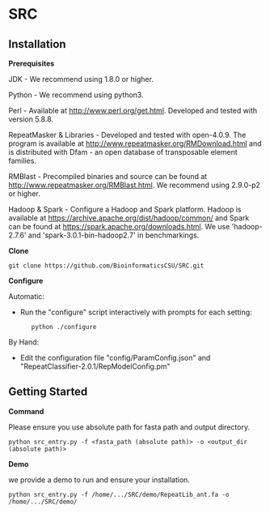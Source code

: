 # SRC

Installation
------------
**Prerequisites**

  JDK - 
    We recommend using 1.8.0 or higher.
    
  Python - 
    We recommend using python3.

  Perl - 
    Available at http://www.perl.org/get.html. Developed and tested
    with version 5.8.8.

  RepeatMasker & Libraries - 
    Developed and tested with open-4.0.9. The program is available at 
    http://www.repeatmasker.org/RMDownload.html and is distributed with
    Dfam - an open database of transposable element families.

  RMBlast - Precompiled binaries and source can be found at
    http://www.repeatmasker.org/RMBlast.html.
    We recommend using 2.9.0-p2 or higher.
    
  Hadoop & Spark - 
    Configure a Hadoop and Spark platform. Hadoop is available at 
    https://archive.apache.org/dist/hadoop/common/ and Spark can be found at 
    https://spark.apache.org/downloads.html. 
    We use 'hadoop-2.7.6' and 'spark-3.0.1-bin-hadoop2.7' in benchmarkings.
    
**Clone**

    git clone https://github.com/BioinformaticsCSU/SRC.git
   
**Configure**

Automatic:

+ Run the "configure" script interactively with prompts
         for each setting:
         
         python ./configure

By Hand:

+ Edit the configuration file "config/ParamConfig.json" and "RepeatClassifier-2.0.1/RepModelConfig.pm"



Getting Started
-----------
**Command**

Please ensure you use absolute path for fasta path and output directory.

`python src_entry.py -f <fasta_path (absolute path)> -o <output_dir (absolute path)> `



**Demo**

we provide a demo to run and ensure your installation.

`python src_entry.py -f /home/.../SRC/demo/RepeatLib_ant.fa -o /home/.../SRC/demo/`
